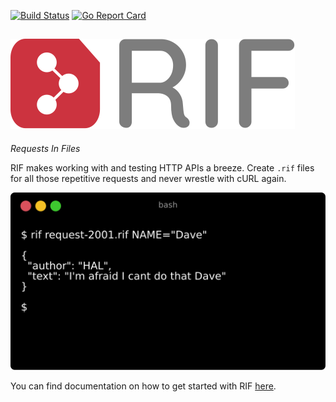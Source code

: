 [![Build Status](https://travis-ci.org/turingincomplete/rif.svg?branch=master)](https://travis-ci.org/turingincomplete/rif)
[![Go Report Card](https://goreportcard.com/badge/github.com/turingincomplete/rif)](https://goreportcard.com/report/github.com/turingincomplete/rif)

![RIF logo](assets/logo-text.svg)
---
_Requests In Files_

RIF makes working with and testing HTTP APIs a breeze. Create `.rif` files
for all those repetitive requests and never wrestle with cURL again.

![Terminal Example](docs/static/img/terminal.svg)

You can find documentation on how to get started with RIF
[here](https://turingincomplete.github.io/rif).

